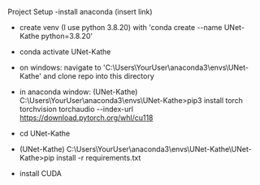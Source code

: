 Project Setup
-install anaconda (insert link)
- create venv (I use python 3.8.20) with 'conda create --name UNet-Kathe python=3.8.20'
- conda activate UNet-Kathe
- on windows: navigate to 'C:\Users\YourUser\anaconda3\envs\UNet-Kathe' and clone repo into this directory
- in anaconda window: (UNet-Kathe) C:\Users\YourUser\anaconda3\envs\UNet-Kathe>pip3 install torch torchvision torchaudio --index-url https://download.pytorch.org/whl/cu118
- cd UNet-Kathe
- (UNet-Kathe) C:\Users\YourUser\anaconda3\envs\UNet-Kathe\UNet-Kathe>pip install -r requirements.txt

- install CUDA
